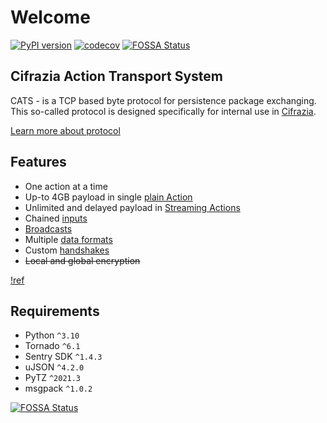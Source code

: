# Welcome

[![PyPI version](https://badge.fury.io/py/cats-python.svg)](https://badge.fury.io/py/cats-python) [![codecov](https://codecov.io/gh/Cifrazia/cats-python/branch/main/graph/badge.svg?token=MMDPS40REC)](https://codecov.io/gh/Cifrazia/cats-python) [![FOSSA Status](https://app.fossa.com/api/projects/git%2Bgithub.com%2FCifrazia%2Fcats-python.svg?type=shield)](https://app.fossa.com/projects/git%2Bgithub.com%2FCifrazia%2Fcats-python?ref=badge_shield)

## Cifrazia Action Transport System

CATS - is a TCP based byte protocol for persistence package exchanging. This so-called protocol is designed specifically
for internal use in [Cifrazia](https://cifrazia.com).

[Learn more about protocol](./protocol)

## Features

+ One action at a time
+ Up-to 4GB payload in single [plain Action](protocol/2.0.md#0x00-action)
+ Unlimited and delayed payload in [Streaming Actions](protocol/2.0.md#0x01-streamaction)
+ Chained [inputs](protocol/2.0.md#inputs)
+ [Broadcasts](protocol/2.0.md#broadcast)
+ Multiple [data formats](protocol/2.0.md#data-types)
+ Custom [handshakes](protocol/2.0.md#handshake)
+ ~~Local and global encryption~~

[!ref](get-started.md)

## Requirements

+ Python `^3.10`
+ Tornado `^6.1`
+ Sentry SDK `^1.4.3`
+ uJSON `^4.2.0`
+ PyTZ `^2021.3`
+ msgpack `^1.0.2`

[![FOSSA Status](https://app.fossa.com/api/projects/git%2Bgithub.com%2FCifrazia%2Fcats-python.svg?type=large)](https://app.fossa.com/projects/git%2Bgithub.com%2FCifrazia%2Fcats-python?ref=badge_large)